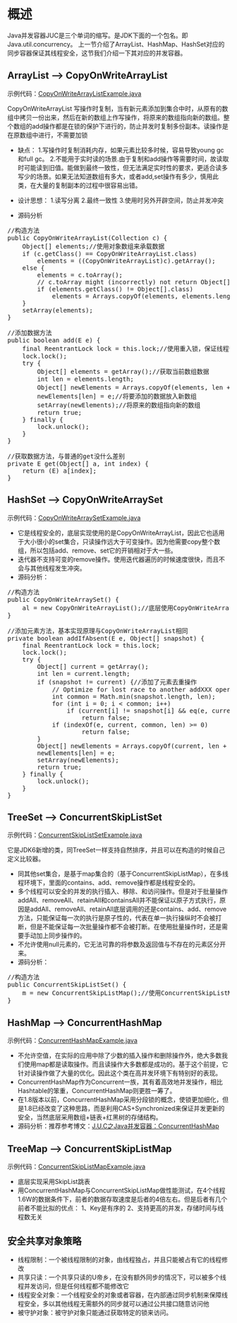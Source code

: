 # 概述
Java并发容器JUC是三个单词的缩写。是JDK下面的一个包名。即Java.util.concurrency。 上一节介绍了ArrayList、HashMap、HashSet对应的同步容器保证其线程安全，这节我们介绍一下其对应的并发容器。

## ArrayList –> CopyOnWriteArrayList

示例代码：[CopyOnWriteArrayListExample.java](../src/main/java/com/mmall/concurrency/example/concurrent/CopyOnWriteArrayListExample.java)

CopyOnWriteArrayList 写操作时复制，当有新元素添加到集合中时，从原有的数组中拷贝一份出来，然后在新的数组上作写操作，将原来的数组指向新的数组。整个数组的add操作都是在锁的保护下进行的，防止并发时复制多份副本。读操作是在原数组中进行，不需要加锁

- 缺点：
1.写操作时复制消耗内存，如果元素比较多时候，容易导致young gc 和full gc。
2.不能用于实时读的场景.由于复制和add操作等需要时间，故读取时可能读到旧值。能做到最终一致性，但无法满足实时性的要求，更适合读多写少的场景。如果无法知道数组有多大，或者add,set操作有多少，慎用此类，在大量的复制副本的过程中很容易出错。

- 设计思想： 
1.读写分离 
2.最终一致性 
3.使用时另外开辟空间，防止并发冲突

- 源码分析

<pre>
//构造方法
public CopyOnWriteArrayList(Collection<? extends E> c) {
    Object[] elements;//使用对象数组来承载数据
    if (c.getClass() == CopyOnWriteArrayList.class)
        elements = ((CopyOnWriteArrayList<?>)c).getArray();
    else {
        elements = c.toArray();
        // c.toArray might (incorrectly) not return Object[] (see 6260652)
        if (elements.getClass() != Object[].class)
            elements = Arrays.copyOf(elements, elements.length, Object[].class);
    }
    setArray(elements);
}

//添加数据方法
public boolean add(E e) {
    final ReentrantLock lock = this.lock;//使用重入锁，保证线程安全
    lock.lock();
    try {
        Object[] elements = getArray();//获取当前数组数据
        int len = elements.length;
        Object[] newElements = Arrays.copyOf(elements, len + 1);//复制当前数组并且扩容+1
        newElements[len] = e;//将要添加的数据放入新数组
        setArray(newElements);//将原来的数组指向新的数组
        return true;
    } finally {
        lock.unlock();
    }
}

//获取数据方法，与普通的get没什么差别
private E get(Object[] a, int index) {
    return (E) a[index];
}
</pre>


## HashSet –> CopyOnWriteArraySet

示例代码：[CopyOnWriteArraySetExample.java](../src/main/java/com/mmall/concurrency/example/concurrent/CopyOnWriteArraySetExample.java)

- 它是线程安全的，底层实现使用的是CopyOnWriteArrayList，因此它也适用于大小很小的set集合，只读操作远大于可变操作。因为他需要copy整个数组，所以包括add、remove、set它的开销相对于大一些。
- 迭代器不支持可变的remove操作。使用迭代器遍历的时候速度很快，而且不会与其他线程发生冲突。
- 源码分析：

<pre>
//构造方法
public CopyOnWriteArraySet() {
    al = new CopyOnWriteArrayList<E>();//底层使用CopyOnWriteArrayList
}

//添加元素方法，基本实现原理与CopyOnWriteArrayList相同
private boolean addIfAbsent(E e, Object[] snapshot) {
    final ReentrantLock lock = this.lock;
    lock.lock();
    try {
        Object[] current = getArray();
        int len = current.length;
        if (snapshot != current) {//添加了元素去重操作
            // Optimize for lost race to another addXXX operation
            int common = Math.min(snapshot.length, len);
            for (int i = 0; i < common; i++)
                if (current[i] != snapshot[i] && eq(e, current[i]))
                    return false;
            if (indexOf(e, current, common, len) >= 0)
                    return false;
        }
        Object[] newElements = Arrays.copyOf(current, len + 1);
        newElements[len] = e;
        setArray(newElements);
        return true;
    } finally {
        lock.unlock();
    }
}
</pre>

## TreeSet –> ConcurrentSkipListSet

示例代码：[ConcurrentSkipListSetExample.java](../src/main/java/com/mmall/concurrency/example/concurrent/ConcurrentSkipListSetExample.java)

它是JDK6新增的类，同TreeSet一样支持自然排序，并且可以在构造的时候自己定义比较器。

- 同其他set集合，是基于map集合的（基于ConcurrentSkipListMap），在多线程环境下，里面的contains、add、remove操作都是线程安全的。
- 多个线程可以安全的并发的执行插入、移除、和访问操作。但是对于批量操作addAll、removeAll、retainAll和containsAll并不能保证以原子方式执行，原因是addAll、removeAll、retainAll底层调用的还是contains、add、remove方法，只能保证每一次的执行是原子性的，代表在单一执行操纵时不会被打断，但是不能保证每一次批量操作都不会被打断。在使用批量操作时，还是需要手动加上同步操作的。
- 不允许使用null元素的，它无法可靠的将参数及返回值与不存在的元素区分开来。
- 源码分析：

<pre>
//构造方法
public ConcurrentSkipListSet() {
    m = new ConcurrentSkipListMap<E,Object>();//使用ConcurrentSkipListMap实现
}
</pre>

## HashMap –> ConcurrentHashMap

示例代码：[ConcurrentHashMapExample.java](../src/main/java/com/mmall/concurrency/example/concurrent/ConcurrentHashMapExample.java)

- 不允许空值，在实际的应用中除了少数的插入操作和删除操作外，绝大多数我们使用map都是读取操作。而且读操作大多数都是成功的。基于这个前提，它针对读操作做了大量的优化。因此这个类在高并发环境下有特别好的表现。
- ConcurrentHashMap作为Concurrent一族，其有着高效地并发操作，相比Hashtable的笨重，ConcurrentHashMap则更胜一筹了。
- 在1.8版本以前，ConcurrentHashMap采用分段锁的概念，使锁更加细化，但是1.8已经改变了这种思路，而是利用CAS+Synchronized来保证并发更新的安全，当然底层采用数组+链表+红黑树的存储结构。
- 源码分析：推荐参考博文：[J.U.C之Java并发容器：ConcurrentHashMap](https://blog.csdn.net/chenssy/article/details/73521950)

## TreeMap –> ConcurrentSkipListMap

示例代码：[ConcurrentSkipListMapExample.java](../src/main/java/com/mmall/concurrency/example/concurrent/ConcurrentSkipListMapExample.java)

- 底层实现采用SkipList跳表
- 用ConcurrentHashMap与ConcurrentSkipListMap做性能测试，在4个线程1.6W的数据条件下，前者的数据存取速度是后者的4倍左右。但是后者有几个前者不能比拟的优点： 
1、Key是有序的 
2、支持更高的并发，存储时间与线程数无关

## 安全共享对象策略

- 线程限制：一个被线程限制的对象，由线程独占，并且只能被占有它的线程修改
- 共享只读：一个共享只读的U帝乡，在没有额外同步的情况下，可以被多个线程并发访问，但是任何线程都不能修改它
- 线程安全对象：一个线程安全的对象或者容器，在内部通过同步机制来保障线程安全，多以其他线程无需额外的同步就可以通过公共接口随意访问他
- 被守护对象：被守护对象只能通过获取特定的锁来访问。


